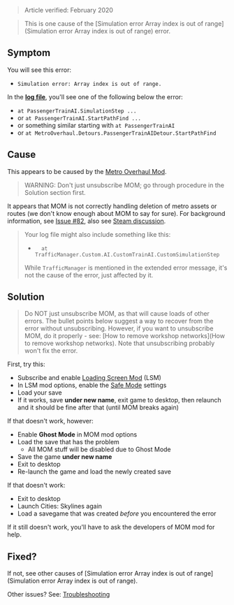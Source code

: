 > Article verified: February 2020

> This is one cause of the [Simulation error Array index is out of range](Simulation error Array index is out of range) error.

## Symptom

You will see this error:

* `Simulation error: Array index is out of range.`

In the [**log file**](Share-your-Cities-Skylines-log-file.), you'll see one of the following below the error:

* `at PassengerTrainAI.SimulationStep ...`
* or `at PassengerTrainAI.StartPathFind ...`
* or something similar starting with `at PassengerTrainAI`
* or `at MetroOverhaul.Detours.PassengerTrainAIDetour.StartPathFind`

## Cause

This appears to be caused by the [Metro Overhaul Mod](https://steamcommunity.com/sharedfiles/filedetails/?id=816260433).

> WARNING: Don't just unsubscribe MOM; go through procedure in the Solution section first.

It appears that MOM is not correctly handling deletion of metro assets or routes (we don't know enough about MOM to say for sure). For background information, see [Issue #82](https://github.com/krzychu124/Cities-Skylines-Traffic-Manager-President-Edition/issues/82), also see [Steam discussion](https://steamcommunity.com/app/255710/discussions/0/1750147885670168992/).

> Your log file might also include something like this:
>  
> * `  at TrafficManager.Custom.AI.CustomTrainAI.CustomSimulationStep`
>  
> While `TrafficManager` is mentioned in the extended error message, it's not the cause of the error, just affected by it.

## Solution

> Do NOT just unsubscribe MOM, as that will cause loads of other errors. The bullet points below suggest a way to recover from the error without unsubscribing. However, if you want to unsubscribe MOM, do it properly - see: [How to remove workshop networks](How to remove workshop networks). Note that unsubscribing probably won't fix the error.

First, try this:

* Subscribe and enable [Loading Screen Mod](https://steamcommunity.com/sharedfiles/filedetails/?id=667342976) (LSM)
* In LSM mod options, enable the [Safe Mode](https://steamcommunity.com/workshop/filedetails/discussion/667342976/1626286205707786286/) settings
* Load your save
* If it works, save **under new name**, exit game to desktop, then relaunch and it should be fine after that (until MOM breaks again)

If that doesn't work, however:

* Enable **Ghost Mode** in MOM mod options
* Load the save that has the problem
    * All MOM stuff will be disabled due to Ghost Mode
* Save the game **under new name**
* Exit to desktop
* Re-launch the game and load the newly created save

If that doesn't work:

* Exit to desktop
* Launch Cities: Skylines again
* Load a savegame that was created _before_ you encountered the error

If it still doesn't work, you'll have to ask the developers of MOM mod for help.

## Fixed?

If not, see other causes of [Simulation error Array index is out of range](Simulation error Array index is out of range).

Other issues? See: [Troubleshooting](Troubleshooting)